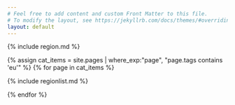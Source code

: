 ```yaml
---
# Feel free to add content and custom Front Matter to this file.
# To modify the layout, see https://jekyllrb.com/docs/themes/#overriding-theme-defaults
layout: default
---
```


{% include region.md %}

{% assign cat_items = site.pages |  where_exp:"page", "page.tags contains 'eu'" %}
{% for page in cat_items %}

{% include regionlist.md %}

{% endfor %}